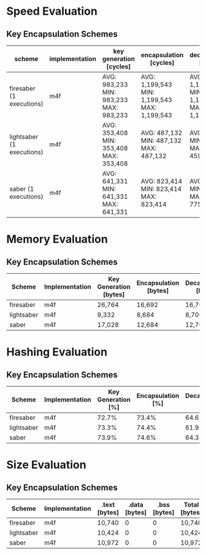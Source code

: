 # Speed Evaluation
## Key Encapsulation Schemes
| scheme | implementation | key generation [cycles] | encapsulation [cycles] | decapsulation [cycles] |
| ------ | -------------- | ----------------------- | ---------------------- | ---------------------- |
| firesaber (1 executions) | m4f | AVG: 983,233 <br /> MIN: 983,233 <br /> MAX: 983,233 | AVG: 1,199,543 <br /> MIN: 1,199,543 <br /> MAX: 1,199,543 | AVG: 1,146,510 <br /> MIN: 1,146,510 <br /> MAX: 1,146,510 |
| lightsaber (1 executions) | m4f | AVG: 353,408 <br /> MIN: 353,408 <br /> MAX: 353,408 | AVG: 487,132 <br /> MIN: 487,132 <br /> MAX: 487,132 | AVG: 459,243 <br /> MIN: 459,243 <br /> MAX: 459,243 |
| saber (1 executions) | m4f | AVG: 641,331 <br /> MIN: 641,331 <br /> MAX: 641,331 | AVG: 823,414 <br /> MIN: 823,414 <br /> MAX: 823,414 | AVG: 775,916 <br /> MIN: 775,916 <br /> MAX: 775,916 |
# Memory Evaluation
## Key Encapsulation Schemes
| Scheme | Implementation | Key Generation [bytes] | Encapsulation [bytes] | Decapsulation [bytes] |
| ------ | -------------- | ---------------------- | --------------------- | --------------------- |
| firesaber | m4f | 26,764 | 16,692 | 16,708 |
| lightsaber | m4f | 9,332 | 8,684 | 8,700 |
| saber | m4f | 17,028 | 12,684 | 12,700 |
# Hashing Evaluation
## Key Encapsulation Schemes
| Scheme | Implementation | Key Generation [%] | Encapsulation [%] | Decapsulation [%] |
| ------ | -------------- | ------------------ | ----------------- | ----------------- |
| firesaber | m4f | 72.7% | 73.4% | 64.6% |
| lightsaber | m4f | 73.3% | 74.4% | 61.9% |
| saber | m4f | 73.9% | 74.6% | 64.3% |
# Size Evaluation
## Key Encapsulation Schemes
| Scheme | Implementation | .text [bytes] | .data [bytes] | .bss [bytes] | Total [bytes] |
| ------ | -------------- | ------------- | ------------- | ------------ | ------------- |
| firesaber | m4f | 10,740 | 0 | 0 | 10,740 |
| lightsaber | m4f | 10,424 | 0 | 0 | 10,424 |
| saber | m4f | 10,972 | 0 | 0 | 10,972 |

